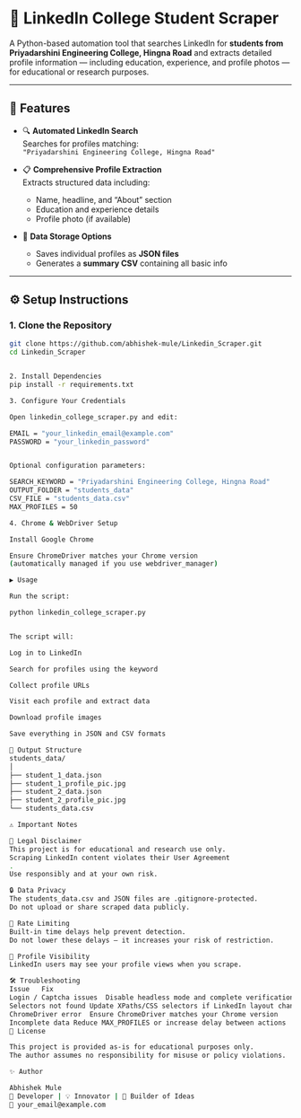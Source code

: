 # 🚀 LinkedIn College Student Scraper

A Python-based automation tool that searches LinkedIn for **students from Priyadarshini Engineering College, Hingna Road** and extracts detailed profile information — including education, experience, and profile photos — for educational or research purposes.

---

## 🧩 Features

- 🔍 **Automated LinkedIn Search**  
  Searches for profiles matching:  
  `"Priyadarshini Engineering College, Hingna Road"`

- 📋 **Comprehensive Profile Extraction**  
  Extracts structured data including:
  - Name, headline, and “About” section  
  - Education and experience details  
  - Profile photo (if available)

- 💾 **Data Storage Options**  
  - Saves individual profiles as **JSON files**  
  - Generates a **summary CSV** containing all basic info

---

## ⚙️ Setup Instructions

### 1. Clone the Repository
```bash
git clone https://github.com/abhishek-mule/Linkedin_Scraper.git
cd Linkedin_Scraper


2. Install Dependencies
pip install -r requirements.txt

3. Configure Your Credentials

Open linkedin_college_scraper.py and edit:

EMAIL = "your_linkedin_email@example.com"
PASSWORD = "your_linkedin_password"


Optional configuration parameters:

SEARCH_KEYWORD = "Priyadarshini Engineering College, Hingna Road"
OUTPUT_FOLDER = "students_data"
CSV_FILE = "students_data.csv"
MAX_PROFILES = 50

4. Chrome & WebDriver Setup

Install Google Chrome

Ensure ChromeDriver matches your Chrome version
(automatically managed if you use webdriver_manager)

▶️ Usage

Run the script:

python linkedin_college_scraper.py


The script will:

Log in to LinkedIn

Search for profiles using the keyword

Collect profile URLs

Visit each profile and extract data

Download profile images

Save everything in JSON and CSV formats

📁 Output Structure
students_data/
│
├── student_1_data.json
├── student_1_profile_pic.jpg
├── student_2_data.json
├── student_2_profile_pic.jpg
└── students_data.csv

⚠️ Important Notes

🚫 Legal Disclaimer
This project is for educational and research use only.
Scraping LinkedIn content violates their User Agreement
.
Use responsibly and at your own risk.

🔒 Data Privacy
The students_data.csv and JSON files are .gitignore-protected.
Do not upload or share scraped data publicly.

🐢 Rate Limiting
Built-in time delays help prevent detection.
Do not lower these delays — it increases your risk of restriction.

👀 Profile Visibility
LinkedIn users may see your profile views when you scrape.

🛠 Troubleshooting
Issue	Fix
Login / Captcha issues	Disable headless mode and complete verification manually
Selectors not found	Update XPaths/CSS selectors if LinkedIn layout changes
ChromeDriver error	Ensure ChromeDriver matches your Chrome version
Incomplete data	Reduce MAX_PROFILES or increase delay between actions
🧾 License

This project is provided as-is for educational purposes only.
The author assumes no responsibility for misuse or policy violations.

✨ Author

Abhishek Mule
💼 Developer | 💡 Innovator | 🧠 Builder of Ideas
📧 your_email@example.com
